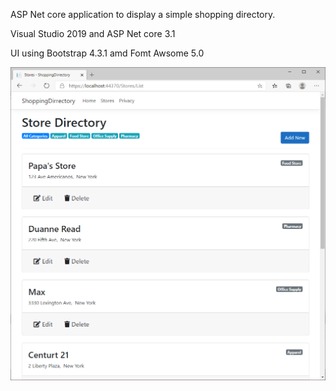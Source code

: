ASP Net core application to display a simple shopping directory.

Visual Studio 2019 and ASP Net core 3.1

UI using Bootstrap 4.3.1 amd Fomt Awsome 5.0

![Directory page screen](https://github.com/ikemyle/Directory/blob/master/StoreDirectory.png?raw=true)



